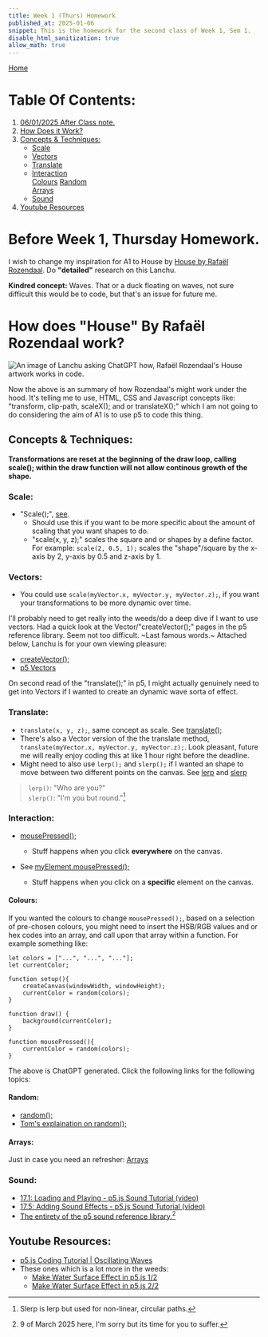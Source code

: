 ```yaml
---
title: Week 1 (Thurs) Homework
published_at: 2025-01-06
snippet: This is the homework for the second class of Week 1, Sem 1.
disable_html_sanitization: true
allow_math: true
---
```


[Home](https://cclanchublo6.deno.dev/)

# Table Of Contents:

1. [06/01/2025 After Class note.](https://cclanchublo6.deno.dev/third-blog-post#before-week-1-thursday-homeworkk)
2. [How Does it Work?](https://cclanchublo6.deno.dev/third-blog-post#how-does-house-by-rafa%C3%ABl-rozendaal-work)
3. [Concepts & Techniques:](https://cclanchublo6.deno.dev/third-blog-post#concepts--techniques)
   - [Scale](https://cclanchublo6.deno.dev/third-blog-post#scale)
   - [Vectors](https://cclanchublo6.deno.dev/third-blog-post#vectors)
   - [Translate](https://cclanchublo6.deno.dev/third-blog-post#translate)
   - [Interaction](https://cclanchublo6.deno.dev/third-blog-post#interaction)  
     [Colours](https://cclanchublo6.deno.dev/third-blog-post#colours)
     [Random](https://cclanchublo6.deno.dev/third-blog-post#random)  
     [Arrays](https://cclanchublo6.deno.dev/third-blog-post#arrays)
   - [Sound](https://cclanchublo6.deno.dev/third-blog-post#sound)
4. [Youtube Resources](https://cclanchublo6.deno.dev/third-blog-post#youtube-resources)

# Before Week 1, Thursday Homework.

I wish to change my inspiration for A1 to House by [House by Rafaël Rozendaal](https://www.newrafael.com/house). Do **"detailed"** research on this Lanchu.

**Kindred concept:** Waves. That or a duck floating on waves, not sure difficult this would be to code, but that's an issue for future me.

# How does "House" By Rafaël Rozendaal work?

![An image of Lanchu asking ChatGPT how, Rafaël Rozendaal's House artwork works in code.](ChatGPT3.png)

Now the above is an summary of how Rozendaal's might work under the hood. It's telling me to use, HTML, CSS and Javascript concepts like: "transform, clip-path, scaleX(); and or translateX();" which I am not going to do considering the aim of A1 is to use p5 to code this thing.

## Concepts & Techniques:

**Transformations are reset at the beginning of the draw loop, calling scale(); within the draw function will not allow continous growth of the shape.**

### Scale:

- "Scale();", [see](https://p5js.org/reference/p5/scale/).
  - Should use this if you want to be more specific about the amount of scaling that you want shapes to do.
  - "scale(x, y, z);" scales the square and or shapes by a define factor. For example:
    `scale(2, 0.5, 1);` scales the "shape"/square by the x-axis by 2, y-axis by 0.5 and z-axis by 1.

### Vectors:

- You could use `scale(myVector.x, myVector.y, myVector.z);`, if you want your transformations to be more dynamic over time.

I'll probably need to get really into the weeds/do a deep dive if I want to use vectors. Had a quick look at the Vector/"createVector();" pages in the p5 reference library. Seem not too difficult. ~Last famous words.~ Attached below, Lanchu is for your own viewing pleasure:

- [createVector();](https://p5js.org/reference/p5/createVector/)
- [p5 Vectors](https://p5js.org/reference/p5/p5.Vector/)

On second read of the "translate();" in p5, I might actually genuinely need to get into Vectors if I wanted to create an dynamic wave sorta of effect.

### Translate:

- `translate(x, y, z);`, same concept as scale. See [translate();](https://p5js.org/reference/p5/translate/)
- There's also a Vector version of the the translate method, `translate(myVector.x, myVector.y, myVector.z);`. Look pleasant, future me will really enjoy coding this at like 1 hour right before the deadline.
- Might need to also use `lerp();` and `slerp();` if I wanted an shape to move between two different points on the canvas. See [lerp](https://p5js.org/reference/p5.Vector/lerp/) and [slerp](https://p5js.org/reference/p5.Vector/slerp/)

> `lerp()`: "Who are you?"  
> `slerp()`: "I'm you but round."[^1]

### Interaction:

- [mousePressed();](https://p5js.org/reference/p5/mousePressed/)
  - Stuff happens when you click **everywhere** on the canvas.
- See [myElement.mousePressed();](https://p5js.org/reference/p5.Element/mousePressed/)

  - Stuff happens when you click on a **specific** element on the canvas.

#### Colours:

If you wanted the colours to change `mousePressed();`, based on a selection of pre-chosen colours, you might need to insert the HSB/RGB values and or hex codes into an array, and call upon that array within a function. For example something like:

    let colors = ["...", "...", "..."];
    let currentColor;

    function setup(){
        createCanvas(windowWidth, windowHeight);
        currentColor = random(colors);
    }

    function draw() {
        background(currentColor);
    }

    function mousePressed(){
        currentColor = random(colors);
    }

The above is ChatGPT generated. Click the following links for the following topics:

#### Random:

- [random();](https://p5js.org/examples/calculating-values-random/)
- [Tom's explaination on random();](https://blog.science.family/240312_random)

#### Arrays:

Just in case you need an refresher: [Arrays](https://blog.science.family/240312_arrays)

### Sound:

- [17.1: Loading and Playing - p5.js Sound Tutorial (video)](https://youtu.be/Pn1g1wjxl_0?si=ftrc9yfyfpzaYQFZ)
- [17.5: Adding Sound Effects - p5.js Sound Tutorial (video)](https://youtu.be/40Me1-yAtTc?si=XxqYWehjygertOYr)
- [The entirety of the p5 sound reference library.](https://p5js.org/reference/p5.sound/)[^2]

## Youtube Resources:

- [p5.js Coding Tutorial | Oscillating Waves](https://youtu.be/nqvJDkKsYYI?si=uYsERi_4Ek33Qsbd)
- These ones which is a lot more in the weeds:
  - [Make Water Surface Effect in p5.js 1/2](https://youtu.be/kUexPZMIwuA?si=_mkku41cogQpajRx)
  - [Make Water Surface Effect in p5.js 2/2](https://youtu.be/H7CEy5mgKFY?si=IbRnHgjY6vtlbk-t)

[^1]: Slerp is lerp but used for non-linear, circular paths.
[^2]: 9 of March 2025 here, I'm sorry but its time for you to suffer.
